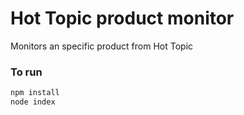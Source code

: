 # Hot Topic product monitor
Monitors an specific product from Hot Topic


### To run
```sh
npm install
node index
```
